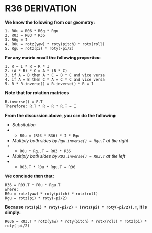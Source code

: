 # R36 DERIVATION

**We know the following from our geometry:**
```
1. R0u = R06 * R6g * Rgu 
2. R03 = R03 * R36
3. R6g = I
4. R0u = rotz(yaw) * roty(pitch) * rotx(roll)
5. Rgu = rotz(pi) * roty(-pi/2)
```

**For any matrix recall the following properties:**
```
1. R = I * R = R * I
2. (A * B) * C = A * (B * C)
3. if A = B then A * C = B * C and vice versa
4. if A = B then C * A = C * C and vice versa
5. R * R.inverse() = R.inverse() * R = I 
```

**Note that for rotation matrices**
```
R.inverse() = R.T 
Therefore: R.T * R = R * R.T = I 
```

**From the discussion above, you can do the following:** 
- _Subsitution_  
- - `R0u = (R03 * R36) * I * Rgu`
- _Multiply both sides by `Rgu.inverse() = Rgu.T` at the right_
- - `R0u * Rgu.T = R03 * R36 `
- _Multiply both sides by `R03.inverse() = R03.T` at the left_ 
- - `R03.T * R0u * Rgu.T = R36 `

**We conclude then that:**
```
R36 = R03.T * R0u * Rgu.T
where:
R0u = rotz(yaw) * roty(pitch) * rotx(roll)
Rgu = rotz(pi) * roty(-pi/2)
```

**Because `rotz(pi) * roty(-pi/2) = (rotz(pi) * roty(-pi/2)).T`, it is simply:**
```
R036 = R03.T * rotz(yaw) * roty(pitch) * rotx(roll) * rotz(pi) * roty(-pi/2)
```
